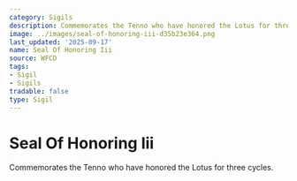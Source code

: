 ```yaml
---
category: Sigils
description: Commemorates the Tenno who have honored the Lotus for three cycles.
image: ../images/seal-of-honoring-iii-d35b23e364.png
last_updated: '2025-09-17'
name: Seal Of Honoring Iii
source: WFCD
tags:
- Sigil
- Sigils
tradable: false
type: Sigil
---
```


# Seal Of Honoring Iii

Commemorates the Tenno who have honored the Lotus for three cycles.

